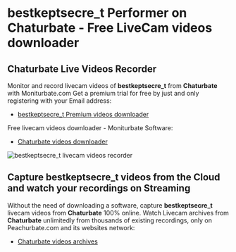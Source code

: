 # bestkeptsecre_t Performer on Chaturbate - Free LiveCam videos downloader

## Chaturbate Live Videos Recorder

Monitor and record livecam videos of **bestkeptsecre_t** from **Chaturbate** with Moniturbate.com
Get a premium trial for free by just and only registering with your Email address:
* [bestkeptsecre_t Premium videos downloader](https://moniturbate.com/request-demo-licence-key.html)

Free livecam videos downloader - Moniturbate Software:
* [Chaturbate videos downloader](https://moniturbate.com/moniturbate-download-software.html)

![bestkeptsecre_t livecam videos recorder](https://peachurnet.com/templates/moniturbate-software.png)


## Capture bestkeptsecre_t videos from the Cloud and watch your recordings on Streaming

Without the need of downloading a software, capture **bestkeptsecre_t** livecam videos from **Chaturbate** 100% online.
Watch Livecam archives from **Chaturbate** unlimitedly from thousands of existing recordings, only on Peachurbate.com and its websites network:
* [Chaturbate videos archives](https://peachurnet.com/)